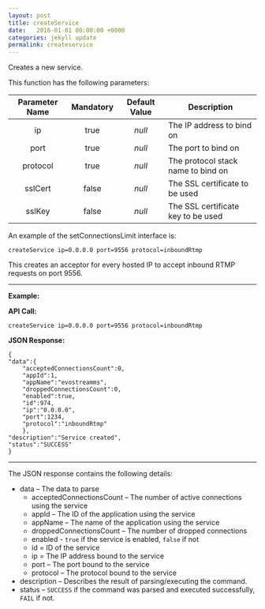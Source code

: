 ```yaml
---
layout: post
title: createService
date:   2016-01-01 00:00:00 +0000
categories: jekyll update
permalink: createservice
---
```


Creates a new service.

This function has the following parameters:

| **Parameter Name** | **Mandatory** | **Default Value** | **Description**                    |
| :----------------: | :-----------: | :---------------: | ---------------------------------- |
|         ip         |     true      |      *null*       | The IP address to bind on          |
|        port        |     true      |      *null*       | The port to bind on                |
|      protocol      |     true      |      *null*       | The protocol stack name to bind on |
|      sslCert       |     false     |      *null*       | The SSL certificate to be used     |
|       sslKey       |     false     |      *null*       | The SSL certificate key to be used |

An example of the setConnectionsLimit interface is:

``` 
createService ip=0.0.0.0 port=9556 protocol=inboundRtmp
```

This creates an acceptor for every hosted IP to accept inbound RTMP requests on port 9556.

------

**Example:**

**API Call:**

``` 
createService ip=0.0.0.0 port=9556 protocol=inboundRtmp
```

**JSON Response:**

``` 
{
"data":{
    "acceptedConnectionsCount":0,
    "appId":1,
    "appName":"evostreamms",
    "droppedConnectionsCount":0,
    "enabled":true,
    "id":974,
    "ip":"0.0.0.0",
    "port":1234,
    "protocol":"inboundRtmp"
    },
"description":"Service created",
"status":"SUCCESS"
}
```

------

The JSON response contains the following details:

- data – The data to parse
  - acceptedConnectionsCount – The number of active connections using the service
  - appId – The ID of the application using the service
  - appName – The name of the application using the service
  - droppedConnectionsCount – The number of dropped connections
  - enabled - `true` if the service is enabled, `false` if not
  - id = ID of the service
  - ip = The IP address bound to the service
  - port – The port bound to the service
  - protocol – The protocol bound to the service
- description – Describes the result of parsing/executing the command.
- status – `SUCCESS` if the command was parsed and executed successfully, `FAIL` if not.
